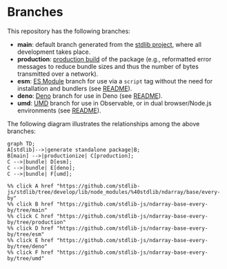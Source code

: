 <!--

@license Apache-2.0

Copyright (c) 2022 The Stdlib Authors.

Licensed under the Apache License, Version 2.0 (the "License");
you may not use this file except in compliance with the License.
You may obtain a copy of the License at

    http://www.apache.org/licenses/LICENSE-2.0

Unless required by applicable law or agreed to in writing, software
distributed under the License is distributed on an "AS IS" BASIS,
WITHOUT WARRANTIES OR CONDITIONS OF ANY KIND, either express or implied.
See the License for the specific language governing permissions and
limitations under the License.

-->

# Branches

This repository has the following branches:

-   **main**: default branch generated from the [stdlib project][stdlib-url], where all development takes place.
-   **production**: [production build][production-url] of the package (e.g., reformatted error messages to reduce bundle sizes and thus the number of bytes transmitted over a network).
-   **esm**: [ES Module][esm-url] branch for use via a `script` tag without the need for installation and bundlers (see [README][esm-readme]).
-   **deno**: [Deno][deno-url] branch for use in Deno (see [README][deno-readme]).
-   **umd**: [UMD][umd-url] branch for use in Observable, or in dual browser/Node.js environments (see [README][umd-readme]).

The following diagram illustrates the relationships among the above branches:

```mermaid
graph TD;
A[stdlib]-->|generate standalone package|B;
B[main] -->|productionize| C[production];
C -->|bundle| D[esm];
C -->|bundle| E[deno];
C -->|bundle| F[umd];

%% click A href "https://github.com/stdlib-js/stdlib/tree/develop/lib/node_modules/%40stdlib/ndarray/base/every-by"
%% click B href "https://github.com/stdlib-js/ndarray-base-every-by/tree/main"
%% click C href "https://github.com/stdlib-js/ndarray-base-every-by/tree/production"
%% click D href "https://github.com/stdlib-js/ndarray-base-every-by/tree/esm"
%% click E href "https://github.com/stdlib-js/ndarray-base-every-by/tree/deno"
%% click F href "https://github.com/stdlib-js/ndarray-base-every-by/tree/umd"
```

[stdlib-url]: https://github.com/stdlib-js/stdlib/tree/develop/lib/node_modules/%40stdlib/ndarray/base/every-by
[production-url]: https://github.com/stdlib-js/ndarray-base-every-by/tree/production
[deno-url]: https://github.com/stdlib-js/ndarray-base-every-by/tree/deno
[deno-readme]: https://github.com/stdlib-js/ndarray-base-every-by/blob/deno/README.md
[umd-url]: https://github.com/stdlib-js/ndarray-base-every-by/tree/umd
[umd-readme]: https://github.com/stdlib-js/ndarray-base-every-by/blob/umd/README.md
[esm-url]: https://github.com/stdlib-js/ndarray-base-every-by/tree/esm
[esm-readme]: https://github.com/stdlib-js/ndarray-base-every-by/blob/esm/README.md